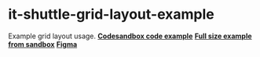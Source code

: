 # it-shuttle-grid-layout-example

Example grid layout usage.
**[Codesandbox code example](https://codesandbox.io/s/7mdqy)**
**[Full size example from sandbox](https://7mdqy.csb.app/)**
**[Figma](https://www.figma.com/file/A5ZAno7500zX1ld5ttCLMv/Grid-layout-task?node-id=0%3A3)**
